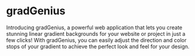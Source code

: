 # gradGenius
Introducing gradGenius, a powerful web application that lets you create stunning linear gradient backgrounds for your website or project in just a few clicks! With gradGenius, you can easily adjust the direction and color stops of your gradient to achieve the perfect look and feel for your design.  
